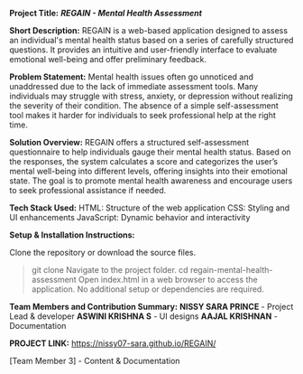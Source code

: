 **Project Title:**
_**REGAIN - Mental Health Assessment**_

**Short Description:**
REGAIN is a web-based application designed to assess an individual's mental health status based on a series of carefully structured questions. It provides an intuitive and user-friendly interface to evaluate emotional well-being and offer preliminary feedback.

**Problem Statement:**
Mental health issues often go unnoticed and unaddressed due to the lack of immediate assessment tools. Many individuals may struggle with stress, anxiety, or depression without realizing the severity of their condition. The absence of a simple self-assessment tool makes it harder for individuals to seek professional help at the right time.

**Solution Overview:**
REGAIN offers a structured self-assessment questionnaire to help individuals gauge their mental health status. Based on the responses, the system calculates a score and categorizes the user’s mental well-being into different levels, offering insights into their emotional state. The goal is to promote mental health awareness and encourage users to seek professional assistance if needed.

**Tech Stack Used:**
HTML: Structure of the web application
CSS: Styling and UI enhancements
JavaScript: Dynamic behavior and interactivity

**Setup & Installation Instructions:**

Clone the repository or download the source files.
> git clone <repository-url>
Navigate to the project folder.
> cd regain-mental-health-assessment
Open index.html in a web browser to access the application.
No additional setup or dependencies are required.

**Team Members and Contribution Summary:**
**NISSY SARA PRINCE** - Project Lead & developer
**ASWINI KRISHNA S** - UI designs
**AAJAL KRISHNAN** - Documentation

**PROJECT LINK:** https://nissy07-sara.github.io/REGAIN/


[Team Member 3] - Content & Documentation
